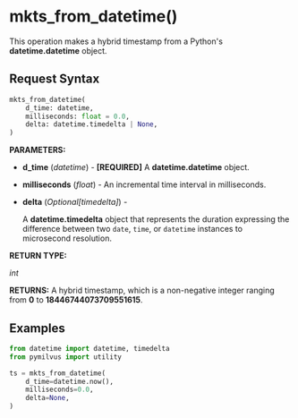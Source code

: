 
# mkts_from_datetime()

This operation makes a hybrid timestamp from a Python's __datetime.datetime__ object.

## Request Syntax

```python
mkts_from_datetime(
    d_time: datetime,
    milliseconds: float = 0.0,
    delta: datetime.timedelta | None,
)
```

__PARAMETERS:__

- __d_time__ (_datetime_) -
__[REQUIRED]__
A __datetime.datetime__ object.

- __milliseconds__ (_float_) -
An incremental time interval in milliseconds.

- __delta__ (_Optional[timedelta]_) -

    A __datetime.timedelta__ object that represents the duration expressing the difference between two `date`, `time`, or `datetime` instances to microsecond resolution.

__RETURN TYPE:__

_int_

__RETURNS:__
A hybrid timestamp, which is a non-negative integer ranging from __0__ to __18446744073709551615__.

## Examples

```python
from datetime import datetime, timedelta
from pymilvus import utility

ts = mkts_from_datetime(
    d_time=datetime.now(),
    milliseconds=0.0,
    delta=None,
)
```


